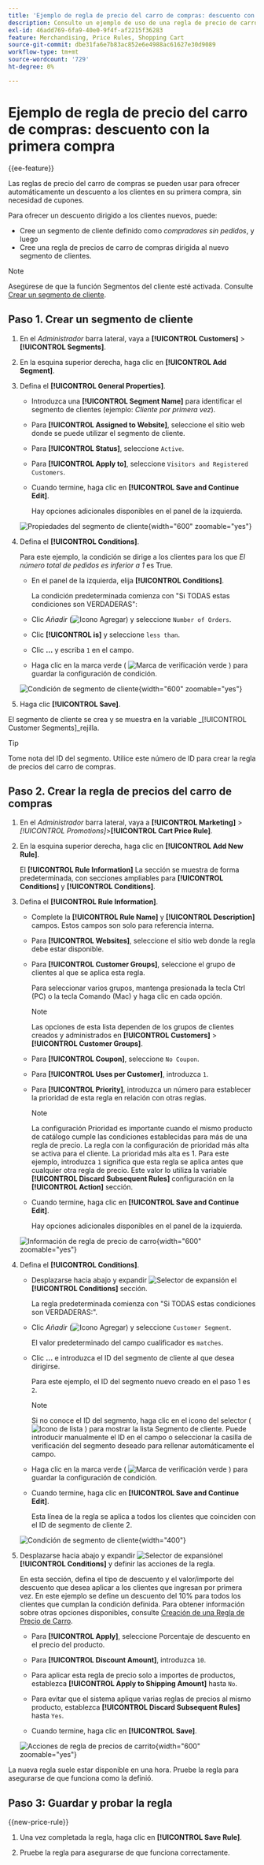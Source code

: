 ```yaml
---
title: 'Ejemplo de regla de precio del carro de compras: descuento con la primera compra'
description: Consulte un ejemplo de uso de una regla de precio de carro de compras para ofrecer un descuento a los clientes que ingresan por primera vez.
exl-id: 46add769-6fa9-40e0-9f4f-af2215f36283
feature: Merchandising, Price Rules, Shopping Cart
source-git-commit: dbe31fa6e7b83ac852e6e4988ac61627e30d9089
workflow-type: tm+mt
source-wordcount: '729'
ht-degree: 0%

---
```


# Ejemplo de regla de precio del carro de compras: descuento con la primera compra

{{ee-feature}}

Las reglas de precio del carro de compras se pueden usar para ofrecer automáticamente un descuento a los clientes en su primera compra, sin necesidad de cupones.

Para ofrecer un descuento dirigido a los clientes nuevos, puede:

- Cree un segmento de cliente definido como _compradores sin pedidos_, y luego
- Cree una regla de precios de carro de compras dirigida al nuevo segmento de clientes.

>[!NOTE]
>
>Asegúrese de que la función Segmentos del cliente esté activada. Consulte [Crear un segmento de cliente](../customers/customer-segment-create.md).

## Paso 1. Crear un segmento de cliente

1. En el _Administrador_ barra lateral, vaya a **[!UICONTROL Customers]** > **[!UICONTROL Segments]**.

1. En la esquina superior derecha, haga clic en **[!UICONTROL Add Segment]**.

1. Defina el **[!UICONTROL General Properties]**.

   - Introduzca una **[!UICONTROL Segment Name]** para identificar el segmento de clientes (ejemplo: _Cliente por primera vez_).

   - Para **[!UICONTROL Assigned to Website]**, seleccione el sitio web donde se puede utilizar el segmento de cliente.

   - Para **[!UICONTROL Status]**, seleccione `Active`.

   - Para **[!UICONTROL Apply to]**, seleccione `Visitors and Registered Customers`.

   - Cuando termine, haga clic en **[!UICONTROL Save and Continue Edit]**.

     Hay opciones adicionales disponibles en el panel de la izquierda.

   ![Propiedades del segmento de cliente](./assets/customer-segment-first-time.png){width="600" zoomable="yes"}

1. Defina el **[!UICONTROL Conditions]**.

   Para este ejemplo, la condición se dirige a los clientes para los que _El número total de pedidos es inferior a 1_ es True.

   - En el panel de la izquierda, elija **[!UICONTROL Conditions]**.

     La condición predeterminada comienza con &quot;Si TODAS estas condiciones son VERDADERAS&quot;:

   - Clic _Añadir_ (![Icono Agregar](../assets/icon-add-green-circle.png)) y seleccione `Number of Orders`.

   - Clic **[!UICONTROL is]** y seleccione `less than`.

   - Clic **...** y escriba `1` en el campo.

   - Haga clic en la marca verde ( ![Marca de verificación verde](../assets/icon-checkmark-green-circle.png) ) para guardar la configuración de condición.

   ![Condición de segmento de cliente](./assets/customer-segment-first-time-condition.png){width="600" zoomable="yes"}

1. Haga clic **[!UICONTROL Save]**.

El segmento de cliente se crea y se muestra en la variable _[!UICONTROL Customer Segments]_rejilla.

>[!TIP]
>
>Tome nota del ID del segmento. Utilice este número de ID para crear la regla de precios del carro de compras.

## Paso 2. Crear la regla de precios del carro de compras

1. En el _Administrador_ barra lateral, vaya a **[!UICONTROL Marketing]** > _[!UICONTROL Promotions]_>**[!UICONTROL Cart Price Rule]**.

1. En la esquina superior derecha, haga clic en **[!UICONTROL Add New Rule]**.

   El **[!UICONTROL Rule Information]** La sección se muestra de forma predeterminada, con secciones ampliables para **[!UICONTROL Conditions]** y **[!UICONTROL Conditions]**.

1. Defina el **[!UICONTROL Rule Information]**.

   - Complete la **[!UICONTROL Rule Name]** y **[!UICONTROL Description]** campos. Estos campos son solo para referencia interna.

   - Para **[!UICONTROL Websites]**, seleccione el sitio web donde la regla debe estar disponible.

   - Para **[!UICONTROL Customer Groups]**, seleccione el grupo de clientes al que se aplica esta regla.

     Para seleccionar varios grupos, mantenga presionada la tecla Ctrl (PC) o la tecla Comando (Mac) y haga clic en cada opción.

     >[!NOTE]
     >
     >Las opciones de esta lista dependen de los grupos de clientes creados y administrados en **[!UICONTROL Customers]** > **[!UICONTROL Customer Groups]**.

   - Para **[!UICONTROL Coupon]**, seleccione `No Coupon`.

   - Para **[!UICONTROL Uses per Customer]**, introduzca `1`.

   - Para **[!UICONTROL Priority]**, introduzca un número para establecer la prioridad de esta regla en relación con otras reglas.

     >[!NOTE]
     >
     >La configuración Prioridad es importante cuando el mismo producto de catálogo cumple las condiciones establecidas para más de una regla de precio. La regla con la configuración de prioridad más alta se activa para el cliente. La prioridad más alta es 1. Para este ejemplo, introduzca `1` significa que esta regla se aplica antes que cualquier otra regla de precio. Este valor lo utiliza la variable **[!UICONTROL Discard Subsequent Rules]** configuración en la **[!UICONTROL Action]** sección.

   - Cuando termine, haga clic en **[!UICONTROL Save and Continue Edit]**.

     Hay opciones adicionales disponibles en el panel de la izquierda.

   ![Información de regla de precio de carro](./assets/rule-information-first-time.png){width="600" zoomable="yes"}

1. Defina el **[!UICONTROL Conditions]**.

   - Desplazarse hacia abajo y expandir ![Selector de expansión](../assets/icon-display-expand.png) el **[!UICONTROL Conditions]** sección.

     La regla predeterminada comienza con &quot;Si TODAS estas condiciones son VERDADERAS:&quot;.

   - Clic _Añadir_ (![Icono Agregar](../assets/icon-add-green-circle.png)) y seleccione `Customer Segment`.

     El valor predeterminado del campo cualificador es `matches`.

   - Clic **...** e introduzca el ID del segmento de cliente al que desea dirigirse.

     Para este ejemplo, el ID del segmento nuevo creado en el paso 1 es `2`.

     >[!NOTE]
     >
     >Si no conoce el ID del segmento, haga clic en el icono del selector ( ![Icono de lista](../assets/icon-list-chooser.png) ) para mostrar la lista Segmento de cliente. Puede introducir manualmente el ID en el campo o seleccionar la casilla de verificación del segmento deseado para rellenar automáticamente el campo.

   - Haga clic en la marca verde ( ![Marca de verificación verde](../assets/icon-checkmark-green-circle.png) ) para guardar la configuración de condición.

   - Cuando termine, haga clic en **[!UICONTROL Save and Continue Edit]**.

     Esta línea de la regla se aplica a todos los clientes que coinciden con el ID de segmento de cliente 2.

   ![Condición de segmento de cliente](./assets/customer-segment-matches.png){width="400"}

1. Desplazarse hacia abajo y expandir ![Selector de expansión](../assets/icon-display-expand.png)el **[!UICONTROL Conditions]** y definir las acciones de la regla.

   En esta sección, defina el tipo de descuento y el valor/importe del descuento que desea aplicar a los clientes que ingresan por primera vez. En este ejemplo se define un descuento del 10% para todos los clientes que cumplan la condición definida. Para obtener información sobre otras opciones disponibles, consulte [Creación de una Regla de Precio de Carro](price-rules-cart-create.md).

   - Para **[!UICONTROL Apply]**, seleccione Porcentaje de descuento en el precio del producto.

   - Para **[!UICONTROL Discount Amount]**, introduzca `10`.

   - Para aplicar esta regla de precio solo a importes de productos, establezca **[!UICONTROL Apply to Shipping Amount]** hasta `No`.

   - Para evitar que el sistema aplique varias reglas de precios al mismo producto, establezca **[!UICONTROL Discard Subsequent Rules]** hasta `Yes`.

   - Cuando termine, haga clic en **[!UICONTROL Save]**.

   ![Acciones de regla de precios de carrito](./assets/actions-first-time.png){width="600" zoomable="yes"}

La nueva regla suele estar disponible en una hora. Pruebe la regla para asegurarse de que funciona como la definió.

## Paso 3: Guardar y probar la regla

{{new-price-rule}}

1. Una vez completada la regla, haga clic en **[!UICONTROL Save Rule]**.

1. Pruebe la regla para asegurarse de que funciona correctamente.
